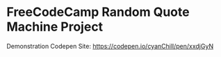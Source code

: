 # FreeCodeCamp Random Quote Machine Project

Demonstration Codepen Site: https://codepen.io/cyanChill/pen/xxdjGyN
